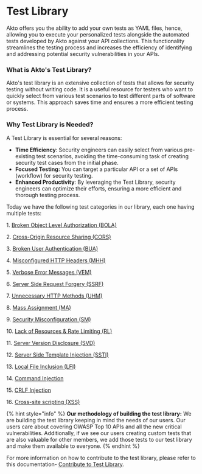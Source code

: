 # Test Library

Akto offers you the ability to add your own tests as YAML files, hence, allowing you to execute your personalized tests alongside the automated tests developed by Akto against your API collections. This functionality streamlines the testing process and increases the efficiency of identifying and addressing potential security vulnerabilities in your APIs.

### What is Akto's Test Library?

Akto's test library is an extensive collection of tests that allows for security testing without writing code. It is a useful resource for testers who want to quickly select from various test scenarios to test different parts of software or systems. This approach saves time and ensures a more efficient testing process.

### Why Test Library is Needed?

A Test Library is essential for several reasons:

* **Time Efficiency**: Security engineers can easily select from various pre-existing test scenarios, avoiding the time-consuming task of creating security test cases from the initial phase.
* **Focused Testing:** You can target a particular API or a set of APIs (workflow) for security testing.
* **Enhanced Productivity**: By leveraging the Test Library, security engineers can optimize their efforts, ensuring a more efficient and thorough testing process.

Today we have the following test categories in our library, each one having multiple tests:

1\. [Broken Object Level Authorization (BOLA)](https://www.akto.io/test-library/broken-object-level-authorization)

2\. [Cross-Origin Resource Sharing (CORS)](https://www.akto.io/test-library/cross-origin-resource-sharing)

3\. [Broken User Authentication (BUA)](https://www.akto.io/test-library/broken-user-authentication)

4\. [Misconfigured HTTP Headers (MHH)](https://www.akto.io/test-library/misconfigured-http-headers)

5\. [Verbose Error Messages (VEM)](https://www.akto.io/test-library/verbose-error-messages)

6\. [Server Side Request Forgery (SSRF)](https://www.akto.io/test-library/server-side-request-forgery)

7\. [Unnecessary HTTP Methods (UHM)](https://www.akto.io/test-library/unnecessary-http-methods)

8\. [Mass Assignment (MA)](https://www.akto.io/test-library/mass-assignment)

9\. [Security Misconfiguration (SM)](https://www.akto.io/test-library/security-misconfiguration)

10\. [Lack of Resources & Rate Limiting (RL)](https://www.akto.io/test-library/lack-of-resources-and-rate-limiting)

11\. [Server Version Disclosure (SVD)](https://www.akto.io/test-library/server-version-disclosure)

12\. [Server Side Template Injection (SSTI)](https://www.akto.io/test-library/server-side-template-injection)

13\. [Local File Inclusion (LFI)](https://www.akto.io/test-library/local-file-inclusion)

14\. [Command Injection](https://www.akto.io/test-library/command-injection)

15\. [CRLF Injection](https://www.akto.io/test-library/crlf-injection)

16\. [Cross-site scripting (XSS)](https://www.akto.io/test-library/cross-site-scripting)

{% hint style="info" %}
**Our methodology of building the test library:** We are building the test library keeping in mind the needs of our users. Our users care about covering OWASP Top 10 APIs and all the new critical vulnerabilities. Additionally, if we see our users creating custom tests that are also valuable for other members, we add those tests to our test library and make them available to everyone.
{% endhint %}

For more information on how to contribute to the test library, please refer to this documentation- [Contribute to Test Library](../../how-to/contribute-to-test-library.md).
